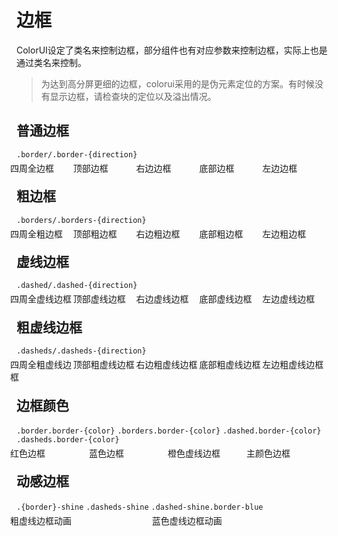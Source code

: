 # 边框

ColorUI设定了类名来控制边框，部分组件也有对应参数来控制边框，实际上也是通过类名来控制。

>为达到高分屏更细的边框，colorui采用的是伪元素定位的方案。有时候没有显示边框，请检查块的定位以及溢出情况。


## 普通边框

`.border/.border-{direction}`

<div class="radius text-center" style="display: flex; margin: -10px; width: 100%;">
    <div class="p-3" style="width: 45%;">
        <div class="border p-3">四周全边框</div>
    </div>
    <div class="p-3" style="width: 45%;">
        <div class="border-top p-3">顶部边框</div>
    </div>
    <div class="p-3" style="width: 45%;">
        <div class="border-right p-3">右边边框</div>
    </div>
    <div class="p-3" style="width: 45%;">
        <div class="border-bottom p-3">底部边框</div>
    </div>
    <div class="p-3" style="width: 45%;">
        <div class="border-left p-3">左边边框</div>
    </div>
</div>


## 粗边框

`.borders/.borders-{direction}`

<div class="radius text-center" style="display: flex; margin: -10px; width: 100%;">
    <div class="p-3" style="width: 45%;">
        <div class="borders p-3">四周全粗边框</div>
    </div>
    <div class="p-3" style="width: 45%;">
        <div class="borders-top p-3">顶部粗边框</div>
    </div>
    <div class="p-3" style="width: 45%;">
        <div class="borders-right p-3">右边粗边框</div>
    </div>
    <div class="p-3" style="width: 45%;">
        <div class="borders-bottom p-3">底部粗边框</div>
    </div>
    <div class="p-3" style="width: 45%;">
        <div class="borders-left p-3">左边粗边框</div>
    </div>
</div>


## 虚线边框

`.dashed/.dashed-{direction}`

<div class="radius text-center" style="display: flex; margin: -10px; width: 100%;">
    <div class="p-3" style="width: 45%;">
        <div class="dashed p-3">四周全虚线边框</div>
    </div>
    <div class="p-3" style="width: 45%;">
        <div class="dashed-top p-3">顶部虚线边框</div>
    </div>
    <div class="p-3" style="width: 45%;">
        <div class="dashed-right p-3">右边虚线边框</div>
    </div>
    <div class="p-3" style="width: 45%;">
        <div class="dashed-bottom p-3">底部虚线边框</div>
    </div>
    <div class="p-3" style="width: 45%;">
        <div class="dashed-left p-3">左边虚线边框</div>
    </div>
</div>


## 粗虚线边框

`.dasheds/.dasheds-{direction}`

<div class="radius text-center" style="display: flex; margin: -10px; width: 100%;">
    <div class="p-3" style="width: 45%;">
        <div class="dasheds p-3">四周全粗虚线边框</div>
    </div>
    <div class="p-3" style="width: 45%;">
        <div class="dasheds-top p-3">顶部粗虚线边框</div>
    </div>
    <div class="p-3" style="width: 45%;">
        <div class="dasheds-right p-3">右边粗虚线边框</div>
    </div>
    <div class="p-3" style="width: 45%;">
        <div class="dasheds-bottom p-3">底部粗虚线边框</div>
    </div>
    <div class="p-3" style="width: 45%;">
        <div class="dasheds-left p-3">左边粗虚线边框</div>
    </div>
</div>

## 边框颜色

`.border.border-{color}` `.borders.border-{color}` `.dashed.border-{color}` `.dasheds.border-{color}`

<div class="radius text-center" style="display: flex; margin: -10px; width: 100%;">
    <div class="p-3" style="width: 45%;">
        <div class="border border-red p-3">红色边框</div>
    </div>
    <div class="p-3" style="width: 45%;">
        <div class="borders border-blue p-3">蓝色边框</div>
    </div>
    <div class="p-3" style="width: 45%;">
        <div class="dasheds border-orange p-3">橙色虚线边框</div>
    </div>
    <div class="p-3" style="width: 45%;">
        <div class="borders main-a-border p-3">主颜色边框</div>
    </div>
</div>


## 动感边框

`.{border}-shine` `.dasheds-shine` `.dashed-shine.border-blue`

<div class="radius text-center" style="display: flex; margin: -10px; width: 100%;">
    <div class="p-3" style="width: 45%;">
        <div class="dasheds-shine p-3">粗虚线边框动画</div>
    </div>
    <div class="p-3" style="width: 45%;">
        <div class="dashed-shine border-blue p-3">蓝色虚线边框动画</div>
    </div>
</div>
